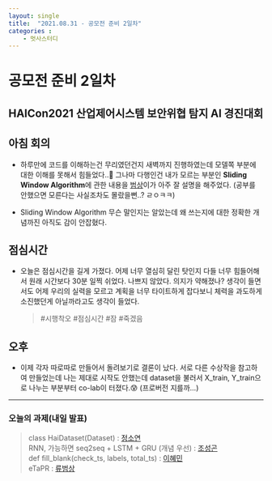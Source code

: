 ```yaml
---
layout: single
title:  "2021.08.31 - 공모전 준비 2일차"
categories : 
    - 멋사스터디
---
```


# 공모전 준비 2일차

## HAICon2021 산업제어시스템 보안위협 탐지 AI 경진대회

## 아침 회의

- 하루만에 코드를 이해하는건 무리였던건지 새벽까지 진행하였는데 모델쪽 부분에 대한 이해를 못해서 힘들었다..🤣 그나마 다행인건 내가 모르는 부분인 **Sliding Window Algorithm**에 관한 내용을 [범상](https://github.com/tkasod2)이가 아주 잘 설명을 해주었다. (공부를 안했으면 모른다는 사실조차도 몰랐을뻔..? ㄹㅇㅋㅋ)

- Sliding Window Algorithm 무슨 말인지는 알았는데 왜 쓰는지에 대한 정확한 개념까진 아직도 감이 안잡혔다.

## 점심시간

- 오늘은 점심시간을 길게 가졌다. 어제 너무 열심히 달린 탓인지 다들 너무 힘들어해서 원래 시간보다 30분 일찍 쉬었다. 나쁘지 않았다. 의지가 약해졌나? 생각이 들면서도 어제 우리의 실력을 모르고 계획을 너무 타이트하게 잡다보니 체력을 과도하게 소진했던게 아닐까라고도 생각이 들었다.
    > #시행착오 #점심시간 #잠 #죽겠음

## 오후

- 이제 각자 따로따로 만들어서 돌려보기로 결론이 났다. 서로 다른 수상작을 참고하여 만들었는데 나는 제대로 시작도 안했는데 dataset을 불러서 X_train, Y_train으로 나누는 부분부터 co-lab이 터졌다.😰 (프로버전 지를까...)

---

### 오늘의 과제(내일 발표)

> class HaiDataset(Dataset) : [정소연](https://github.com/blackpearl-09)  
> RNN, 가능하면 seq2seq + LSTM + GRU (개념 우선) : [조성곤](https://github.com/jmsmg)  
> def fill_blank(check_ts, labels, total_ts) : [이혜민](https://github.com/8maccaron8)  
> eTaPR : [류범상](https://github.com/tkasod2) 
